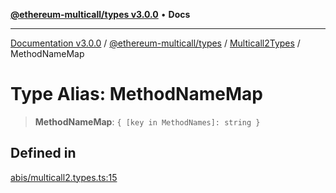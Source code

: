 [**@ethereum-multicall/types v3.0.0**](../../../README.md) • **Docs**

***

[Documentation v3.0.0](../../../../../packages.md) / [@ethereum-multicall/types](../../../README.md) / [Multicall2Types](../README.md) / MethodNameMap

# Type Alias: MethodNameMap

> **MethodNameMap**: `{ [key in MethodNames]: string }`

## Defined in

[abis/multicall2.types.ts:15](https://github.com/niZmosis/ethereum-multicall/blob/759805f36c7ddb05e5fad0eb8478dcf22871af59/packages/types/src/abis/multicall2.types.ts#L15)
